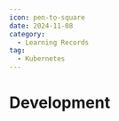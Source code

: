 ```yaml
---
icon: pen-to-square
date: 2024-11-08
category:
  - Learning Records
tag:
  - Kubernetes
---
```


# Development